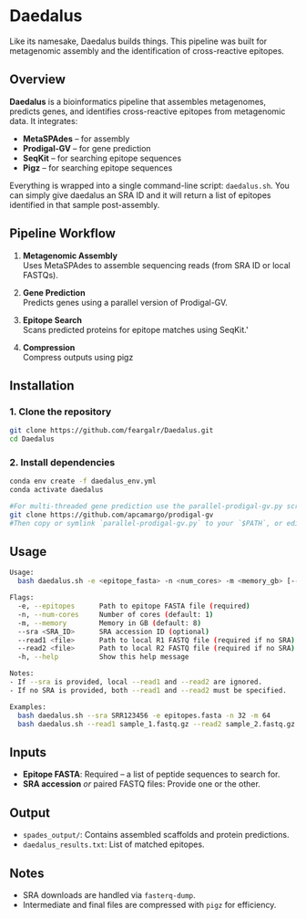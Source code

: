 # Daedalus

Like its namesake, Daedalus builds things. This pipeline was built for metagenomic assembly and the identification of cross-reactive epitopes.

## **Overview**
**Daedalus** is a bioinformatics pipeline that assembles metagenomes, predicts genes, and identifies cross-reactive epitopes from metagenomic data. It integrates:

- **MetaSPAdes** – for assembly  
- **Prodigal-GV** – for gene prediction  
- **SeqKit** – for searching epitope sequences  
- **Pigz** – for searching epitope sequences  

Everything is wrapped into a single command-line script: `daedalus.sh`. You can simply give daedalus an SRA ID and it will return a list of epitopes identified in that sample post-assembly.

## **Pipeline Workflow**
1. **Metagenomic Assembly**  
   Uses MetaSPAdes to assemble sequencing reads (from SRA ID or local FASTQs).

2. **Gene Prediction**  
   Predicts genes using a parallel version of Prodigal-GV.

3. **Epitope Search**  
   Scans predicted proteins for epitope matches using SeqKit.'

3. **Compression**  
   Compress outputs using pigz

## **Installation**

### **1. Clone the repository**
```bash
git clone https://github.com/feargalr/Daedalus.git
cd Daedalus
```

### **2. Install dependencies**
```bash
conda env create -f daedalus_env.yml
conda activate daedalus

#For multi-threaded gene prediction use the parallel-prodigal-gv.py script available here
git clone https://github.com/apcamargo/prodigal-gv
#Then copy or symlink `parallel-prodigal-gv.py` to your `$PATH`, or edit the path in `daedalus.sh` to match your setup.
```

## **Usage**
```bash
Usage:
  bash daedalus.sh -e <epitope_fasta> -n <num_cores> -m <memory_gb> [--sra <SRA_ID>] [--read1 <read1.fastq.gz> --read2 <read2.fastq.gz>]

Flags:
  -e, --epitopes      Path to epitope FASTA file (required)
  -n, --num-cores     Number of cores (default: 1)
  -m, --memory        Memory in GB (default: 8)
  --sra <SRA_ID>      SRA accession ID (optional)
  --read1 <file>      Path to local R1 FASTQ file (required if no SRA)
  --read2 <file>      Path to local R2 FASTQ file (required if no SRA)
  -h, --help          Show this help message

Notes:
- If --sra is provided, local --read1 and --read2 are ignored.
- If no SRA is provided, both --read1 and --read2 must be specified.

Examples:
  bash daedalus.sh --sra SRR123456 -e epitopes.fasta -n 32 -m 64
  bash daedalus.sh --read1 sample_1.fastq.gz --read2 sample_2.fastq.gz -e epitopes.fasta -n 16 -m 32
```

## **Inputs**
- **Epitope FASTA**: Required – a list of peptide sequences to search for.
- **SRA accession** *or* paired FASTQ files: Provide one or the other.

## **Output**
- `spades_output/`: Contains assembled scaffolds and protein predictions.
- `daedalus_results.txt`: List of matched epitopes.

## **Notes**
- SRA downloads are handled via `fasterq-dump`.
- Intermediate and final files are compressed with `pigz` for efficiency.
